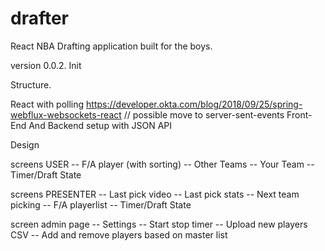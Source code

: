 # drafter
React NBA Drafting application built for the boys.

version 0.0.2. Init

Structure.

React with polling https://developer.okta.com/blog/2018/09/25/spring-webflux-websockets-react // possible move to server-sent-events
Front-End And Backend setup with JSON API

Design

screens USER
-- F/A player (with sorting)
-- Other Teams
-- Your Team
-- Timer/Draft State

screens PRESENTER
-- Last pick video
-- Last pick stats
-- Next team picking
-- F/A playerlist 
-- Timer/Draft State

screen admin page
-- Settings
-- Start stop timer
-- Upload new players CSV
-- Add and remove players based on master list
